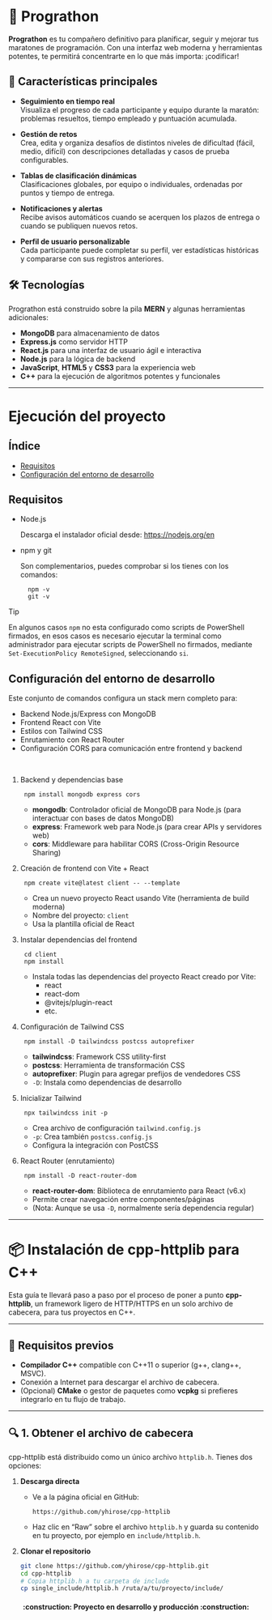 # 🚀 Prograthon

**Prograthon** es tu compañero definitivo para planificar, seguir y mejorar tus maratones de programación. Con una interfaz web moderna y herramientas potentes, te permitirá concentrarte en lo que más importa: ¡codificar!



## 🌟 Características principales

- **Seguimiento en tiempo real**  
  Visualiza el progreso de cada participante y equipo durante la maratón: problemas resueltos, tiempo empleado y puntuación acumulada.

- **Gestión de retos**  
  Crea, edita y organiza desafíos de distintos niveles de dificultad (fácil, medio, difícil) con descripciones detalladas y casos de prueba configurables.

- **Tablas de clasificación dinámicas**  
  Clasificaciones globales, por equipo o individuales, ordenadas por puntos y tiempo de entrega.

- **Notificaciones y alertas**  
  Recibe avisos automáticos cuando se acerquen los plazos de entrega o cuando se publiquen nuevos retos.

- **Perfil de usuario personalizable**  
  Cada participante puede completar su perfil, ver estadísticas históricas y compararse con sus registros anteriores.



## 🛠️ Tecnologías

Prograthon está construido sobre la pila **MERN** y algunas herramientas adicionales:

- **MongoDB** para almacenamiento de datos  
- **Express.js** como servidor HTTP  
- **React.js** para una interfaz de usuario ágil e interactiva  
- **Node.js** para la lógica de backend  
- **JavaScript**, **HTML5** y **CSS3** para la experiencia web  
- **C++** para la ejecución de algoritmos potentes y funcionales

---  

# Ejecución del proyecto

## Índice
- [Requisitos](#Requisitos)
- [Configuración del entorno de desarrollo](#Configuración-del-entorno-de-desarrollo)

## Requisitos

- Node.js

    Descarga el instalador oficial desde: https://nodejs.org/en

- npm y git

    Son complementarios, puedes comprobar si los tienes con los comandos:

        npm -v
        git -v

> [!TIP]
> En algunos casos ```npm``` no esta configurado como scripts de PowerShell firmados, en esos casos es necesario ejecutar la terminal como administrador para ejecutar scripts de PowerShell no firmados, mediante ```Set-ExecutionPolicy RemoteSigned```, seleccionando ```si```.
    

## Configuración del entorno de desarrollo

Este conjunto de comandos configura un stack mern completo para:
  - Backend Node.js/Express con MongoDB
  - Frontend React con Vite
  - Estilos con Tailwind CSS
  - Enrutamiento con React Router
  - Configuración CORS para comunicación entre frontend y backend
<br/>

1. Backend y dependencias base

        npm install mongodb express cors

    - **mongodb**: Controlador oficial de MongoDB para Node.js (para interactuar con bases de datos MongoDB)
    - **express**: Framework web para Node.js (para crear APIs y servidores web)
    - **cors**: Middleware para habilitar CORS (Cross-Origin Resource Sharing)

2. Creación de frontend con Vite + React

        npm create vite@latest client -- --template 

    - Crea un nuevo proyecto React usando Vite (herramienta de build moderna)
    - Nombre del proyecto: `client`
    - Usa la plantilla oficial de React

3. Instalar dependencias del frontend

        cd client
        npm install

    - Instala todas las dependencias del proyecto React creado por Vite:
        - react
        - react-dom
        - @vitejs/plugin-react
        - etc.

4. Configuración de Tailwind CSS

        npm install -D tailwindcss postcss autoprefixer

    - **tailwindcss**: Framework CSS utility-first
    - **postcss**: Herramienta de transformación CSS
    - **autoprefixer**: Plugin para agregar prefijos de vendedores CSS
    - ```-D```: Instala como dependencias de desarrollo

5. Inicializar Tailwind

        npx tailwindcss init -p

    - Crea archivo de configuración ```tailwind.config.js```
    - ```-p```: Crea también ```postcss.config.js```
    - Configura la integración con PostCSS

6. React Router (enrutamiento)

        npm install -D react-router-dom

    - **react-router-dom**: Biblioteca de enrutamiento para React (v6.x)
    - Permite crear navegación entre componentes/páginas
    - (Nota: Aunque se usa ```-D```, normalmente sería dependencia regular)
---
# 📦 Instalación de **cpp-httplib** para C++

Esta guía te llevará paso a paso por el proceso de poner a punto **cpp-httplib**, un framework ligero de HTTP/HTTPS en un solo archivo de cabecera, para tus proyectos en C++.

---

## 📝 Requisitos previos

- **Compilador C++** compatible con C++11 o superior (g++, clang++, MSVC).
- Conexión a Internet para descargar el archivo de cabecera.
- (Opcional) **CMake** o gestor de paquetes como **vcpkg** si prefieres integrarlo en tu flujo de trabajo.

---

## 🔍 1. Obtener el archivo de cabecera

cpp-httplib está distribuido como un único archivo `httplib.h`. Tienes dos opciones:

1. **Descarga directa**  
   - Ve a la página oficial en GitHub:  
     ```
     https://github.com/yhirose/cpp-httplib
     ```
   - Haz clic en “Raw” sobre el archivo `httplib.h` y guarda su contenido en tu proyecto, por ejemplo en `include/httplib.h`.

2. **Clonar el repositorio**  
   ```bash
   git clone https://github.com/yhirose/cpp-httplib.git
   cd cpp-httplib
   # Copia httplib.h a tu carpeta de include
   cp single_include/httplib.h /ruta/a/tu/proyecto/include/


<h4 align="center">
:construction: Proyecto en desarrollo y producción :construction:
</h4>
